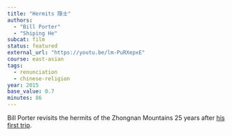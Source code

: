 ```yaml
---
title: "Hermits 隱士"
authors:
  - "Bill Porter"
  - "Shiping He"
subcat: film
status: featured
external_url: "https://youtu.be/lm-PuRXepxE"
course: east-asian
tags:
  - renunciation
  - chinese-religion
year: 2015
base_value: 0.7
minutes: 86
---
```


Bill Porter revisits the hermits of the Zhongnan Mountains 25 years after [his first trip](/content/monographs/road-to-heaven_porter).
